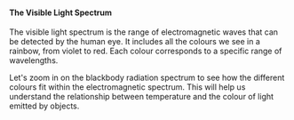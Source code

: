 #### The Visible Light Spectrum

The visible light spectrum is the range of electromagnetic waves that can be detected by the human eye. It includes all the colours we see in a rainbow, from violet to red. Each colour corresponds to a specific range of wavelengths.

Let's zoom in on the blackbody radiation spectrum to see how the different colours fit within the electromagnetic spectrum. This will help us understand the relationship between temperature and the colour of light emitted by objects.